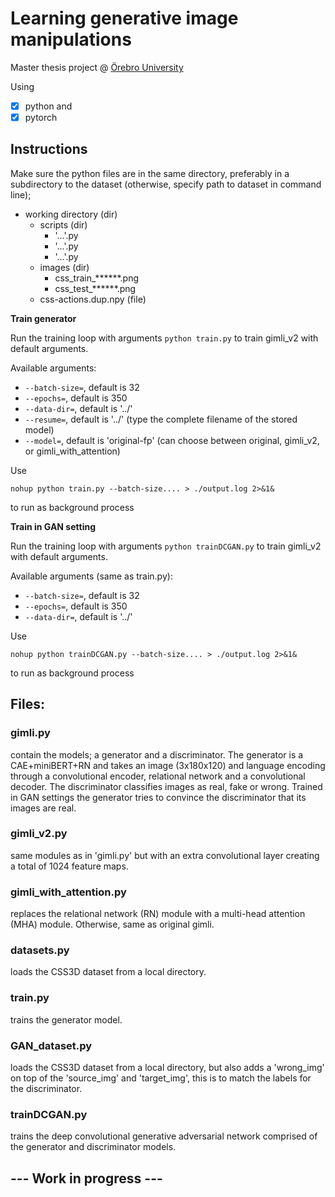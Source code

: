 # Learning generative image manipulations

Master thesis project @ [Örebro University](oru.se)

Using 
- [x] python and 
- [x] pytorch

## Instructions
Make sure the python files are in the same directory, preferably in a subdirectory to the dataset (otherwise, specify path to dataset in command line);
  - working directory (dir)
    - scripts (dir)
        - '...'.py
        - '...'.py
        - '...'.py
    - images (dir)
        - css_train_******.png
        - css_test_******.png
    - css-actions.dup.npy (file)

**Train generator**

Run the training loop with arguments
  `python train.py`
to train gimli_v2 with default arguments.

Available arguments:
- `--batch-size=`, default is 32
- `--epochs=`, default is 350
- `--data-dir=`, default is '../'
- `--resume=`, default is '../' (type the complete filename of the stored model)
- `--model=`, default is 'original-fp' (can choose between original, gimli_v2, or gimli_with_attention)

Use

  `nohup python train.py --batch-size.... > ./output.log 2>&1&`
  
to run as background process


**Train in GAN setting**

Run the training loop with arguments
  `python trainDCGAN.py`
to train gimli_v2 with default arguments.

Available arguments (same as train.py):
- `--batch-size=`, default is 32
- `--epochs=`, default is 350
- `--data-dir=`, default is '../'

Use

  `nohup python trainDCGAN.py --batch-size.... > ./output.log 2>&1&`

to run as background process



## Files:
### gimli.py 
contain the models; a generator and a discriminator. The generator is a CAE+miniBERT+RN and takes an image (3x180x120) and language encoding through a convolutional encoder, relational network and a convolutional decoder. The discriminator classifies images as real, fake or wrong. Trained in GAN settings the generator tries to convince the discriminator that its images are real.

### gimli_v2.py
same modules as in 'gimli.py' but with an extra convolutional layer creating a total of 1024 feature maps.

### gimli_with_attention.py
replaces the relational network (RN) module with a multi-head attention (MHA) module. Otherwise, same as original gimli.

### datasets.py 
loads the CSS3D dataset from a local directory.

### train.py 
trains the generator model.

### GAN_dataset.py 
loads the CSS3D dataset from a local directory, but also adds a 'wrong_img' on top of the 'source_img' and 'target_img', this is to match the labels for the discriminator.

### trainDCGAN.py 
trains the deep convolutional generative adversarial network comprised of the generator and discriminator models.


## --- Work in progress ---

